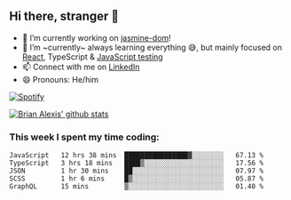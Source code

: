 ## Hi there, stranger 👋

- 🔭 I’m currently working on [jasmine-dom](https://github.com/testing-library/jasmine-dom)!
- 🌱 I’m ~currently~ always learning everything 😅, but mainly focused on [React](https://courseit.com.ar/cursos/frontend-avanzado-2020), TypeScript & [JavaScript testing](https://testingjavascript.com/)
- 📫 Connect with me on [LinkedIn](https://www.linkedin.com/in/brian-alexis/)
- 😄 Pronouns: He/him

[![Spotify](https://novatorem-nine-beige.vercel.app/api/spotify)](https://open.spotify.com/user/21ttbyunhf56rp6soqidgfk2q)

[![Brian Alexis' github stats](https://github-readme-stats-sepia-two.vercel.app/api?username=brrianalexis&show_icons=true&hide_border=true?count_private=true)](https://github.com/brrianalexis/github-readme-stats)

### This week I spent my time coding:
<!--START_SECTION:waka-->
```text
JavaScript   12 hrs 38 mins  ████████████████▓░░░░░░░░   67.13 % 
TypeScript   3 hrs 18 mins   ████▒░░░░░░░░░░░░░░░░░░░░   17.56 % 
JSON         1 hr 30 mins    ██░░░░░░░░░░░░░░░░░░░░░░░   07.97 % 
SCSS         1 hr 6 mins     █▒░░░░░░░░░░░░░░░░░░░░░░░   05.87 % 
GraphQL      15 mins         ▒░░░░░░░░░░░░░░░░░░░░░░░░   01.40 % 
```
<!--END_SECTION:waka-->
